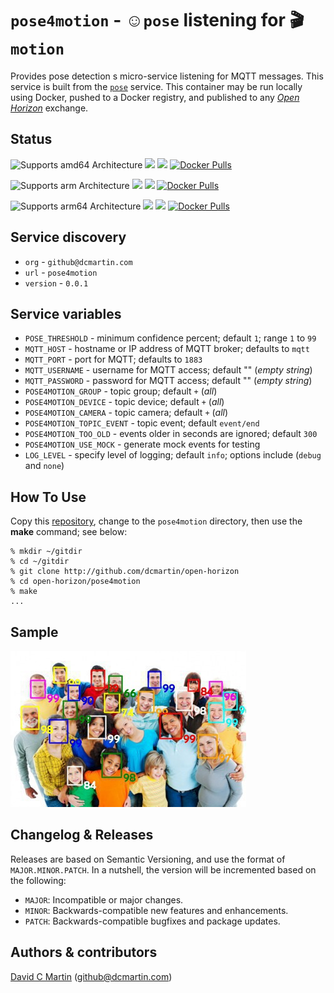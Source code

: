 # `pose4motion` - &#9786;`pose` listening for &#127916;`motion`

Provides pose detection s micro-service listening for MQTT messages.  This service is built from the [`pose`](../pose/README.md) service.  This container may be run locally using Docker, pushed to a Docker registry, and published to any [_Open Horizon_][open-horizon] exchange.

## Status

![Supports amd64 Architecture][amd64-shield]
[![](https://images.microbadger.com/badges/image/dcmartin/amd64_pose4motion.svg)](https://microbadger.com/images/dcmartin/amd64_pose4motion "Get your own image badge on microbadger.com")
[![](https://images.microbadger.com/badges/version/dcmartin/amd64_pose4motion.svg)](https://microbadger.com/images/dcmartin/amd64_pose4motion "Get your own version badge on microbadger.com")
[![Docker Pulls][pulls-amd64]][docker-amd64]

[docker-amd64]: https://hub.docker.com/r/dcmartin/amd64_pose4motion
[pulls-amd64]: https://img.shields.io/docker/pulls/dcmartin/amd64_pose4motion.svg

![Supports arm Architecture][arm-shield]
[![](https://images.microbadger.com/badges/image/dcmartin/arm_pose4motion.svg)](https://microbadger.com/images/dcmartin/arm_pose4motion "Get your own image badge on microbadger.com")
[![](https://images.microbadger.com/badges/version/dcmartin/arm_pose4motion.svg)](https://microbadger.com/images/dcmartin/arm_pose4motion "Get your own version badge on microbadger.com")
[![Docker Pulls][pulls-arm]][docker-arm]

[docker-arm]: https://hub.docker.com/r/dcmartin/arm_pose4motion
[pulls-arm]: https://img.shields.io/docker/pulls/dcmartin/arm_pose4motion.svg

![Supports arm64 Architecture][arm64-shield]
[![](https://images.microbadger.com/badges/image/dcmartin/arm64_pose4motion.svg)](https://microbadger.com/images/dcmartin/arm64_pose4motion "Get your own image badge on microbadger.com")
[![](https://images.microbadger.com/badges/version/dcmartin/arm64_pose4motion.svg)](https://microbadger.com/images/dcmartin/arm64_pose4motion "Get your own version badge on microbadger.com")
[![Docker Pulls][pulls-arm64]][docker-arm64]

[docker-arm64]: https://hub.docker.com/r/dcmartin/arm64_pose4motion
[pulls-arm64]: https://img.shields.io/docker/pulls/dcmartin/arm64_pose4motion.svg

[arm64-shield]: https://img.shields.io/badge/arm64-yes-green.svg
[amd64-shield]: https://img.shields.io/badge/amd64-yes-green.svg
[arm-shield]: https://img.shields.io/badge/arm-yes-green.svg

## Service discovery
+ `org` - `github@dcmartin.com`
+ `url` - `pose4motion`
+ `version` - `0.0.1`

## Service variables 
+ `POSE_THRESHOLD` - minimum confidence percent; default `1`; range `1` to `99`
+ `MQTT_HOST` - hostname or IP address of MQTT broker; defaults to `mqtt`
+ `MQTT_PORT` - port for MQTT; defaults to `1883`
+ `MQTT_USERNAME` - username for MQTT access; default "" (_empty string_)
+ `MQTT_PASSWORD` - password for MQTT access; default "" (_empty string_)
+ `POSE4MOTION_GROUP` - topic group; default `+` (_all_)
+ `POSE4MOTION_DEVICE` - topic device; default `+` (_all_)
+ `POSE4MOTION_CAMERA` - topic camera; default `+` (_all_)
+ `POSE4MOTION_TOPIC_EVENT` - topic event; default `event/end`
+ `POSE4MOTION_TOO_OLD` - events older in seconds are ignored; default `300`
+ `POSE4MOTION_USE_MOCK` - generate mock events for testing
+ `LOG_LEVEL` - specify level of logging; default `info`; options include (`debug` and `none`)

## How To Use

Copy this [repository][repository], change to the `pose4motion` directory, then use the **make** command; see below:

```
% mkdir ~/gitdir
% cd ~/gitdir
% git clone http://github.com/dcmartin/open-horizon
% cd open-horizon/pose4motion
% make
...

```

## Sample 

![](samples/sample.jpg?raw=true "POSE4MOTION")

## Changelog & Releases

Releases are based on Semantic Versioning, and use the format
of ``MAJOR.MINOR.PATCH``. In a nutshell, the version will be incremented
based on the following:

- ``MAJOR``: Incompatible or major changes.
- ``MINOR``: Backwards-compatible new features and enhancements.
- ``PATCH``: Backwards-compatible bugfixes and package updates.

## Authors & contributors

[David C Martin][dcmartin] (github@dcmartin.com)

[userinput]: ../pose4motion/userinput.json
[service-json]: ../pose4motion/service.json
[build-json]: ../pose4motion/build.json
[dockerfile]: ../pose4motion/Dockerfile


[dcmartin]: https://github.com/dcmartin
[issue]: https://github.com/dcmartin/open-horizon/issues
[macos-install]: http://pkg.bluehorizon.network/macos
[open-horizon]: http://github.com/open-horizon/
[repository]: https://github.com/dcmartin/open-horizon
[setup]: ../setup/README.md
